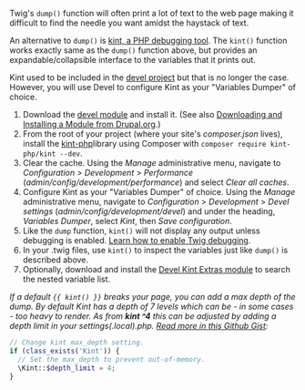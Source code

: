 Twig's `dump()` function will often print a lot of text to the web page making it difficult to find the needle you want amidst the haystack of text.

An alternative to `dump()` is [kint, a PHP debugging tool](https://github.com/kint-php/kint). The `kint()` function works exactly same as the `dump()` function above, but provides an expandable/collapsible interface to the variables that it prints out.

Kint used to be included in the [devel project](/project/devel) but that is no longer the case. However, you will use Devel to configure Kint as your "Variables Dumper" of choice.

1. Download the [devel module](/project/devel) and install it. (See also [Downloading and Installing a Module from Drupal.org](https://www.drupal.org/docs/user%5Fguide/en/extend-module-install.html).)
2. From the root of your project (where your site's _composer.json_ lives), install the [kint\-php](https://github.com/kint-php/kint)library using Composer with `composer require kint-php/kint --dev`.
3. Clear the cache. Using the _Manage_ administrative menu, navigate to _Configuration_ \> _Development_ \> _Performance_ (_admin/config/development/performance_) and select _Clear all caches_.
4. Configure Kint as your "Variables Dumper" of choice. Using the _Manage_ administrative menu, navigate to _Configuration_ \> _Development_ \> _Devel settings_ (_admin/config/development/devel_) and under the heading, _Variables Dumper_, select _Kint_, then _Save configuration_.
5. Like the `dump` function, `kint()` will not display any output unless debugging is enabled. [Learn how to enable Twig debugging](/node/1903374).
6. In your .twig files, use `kint()` to inspect the variables just like `dump()` is described above.
7. Optionally, download and install the [Devel Kint Extras module](/project/devel%5Fkint%5Fextras) to search the nested variable list.

_If a default `{{ kint() }}` breaks your page, you can add a max depth of the dump. By default Kint has a depth of 7 levels which can be - in some cases - too heavy to render. As from **kint ^4** this can be adjusted by adding a depth limit in your settings(.local).php. [Read more in this Github Gist](https://gist.github.com/JPustkuchen/a5f1eaeb7058856b7ef087b028ffdfeb):_ 

```php
// Change kint max_depth setting.
if (class_exists('Kint')) {
  // Set the max_depth to prevent out-of-memory.
  \Kint::$depth_limit = 4;
}
```
